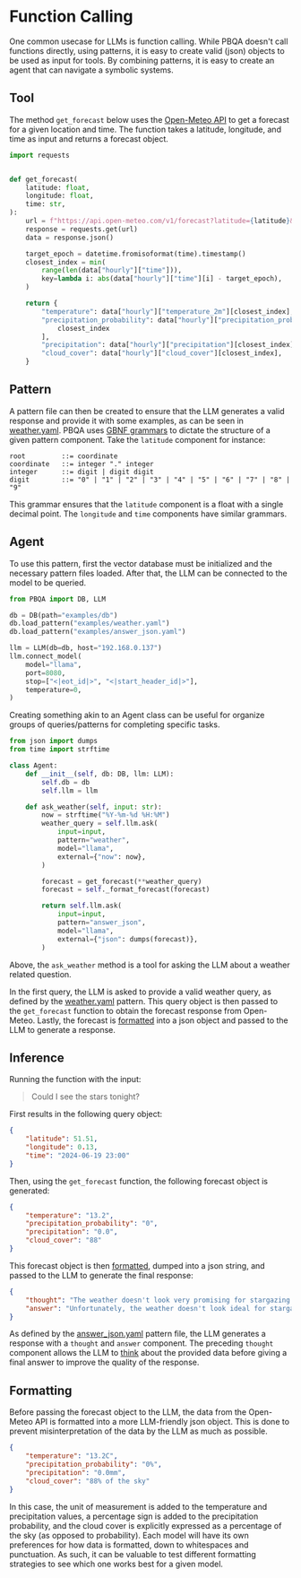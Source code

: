 # Function Calling
One common usecase for LLMs is function calling. While PBQA doesn't call functions directly, using patterns, it is easy to create valid (json) objects to be used as input for tools. By combining patterns, it is easy to create an agent that can navigate a symbolic systems.

## Tool
The method `get_forecast` below uses the [Open-Meteo API](https://open-meteo.com/) to get a forecast for a given location and time. The function takes a latitude, longitude, and time as input and returns a forecast object.

```py
import requests


def get_forecast(
    latitude: float,
    longitude: float,
    time: str,
):
    url = f"https://api.open-meteo.com/v1/forecast?latitude={latitude}&longitude={longitude}&hourly=temperature_2m,precipitation_probability,precipitation,cloud_cover&timeformat=unixtime"
    response = requests.get(url)
    data = response.json()

    target_epoch = datetime.fromisoformat(time).timestamp()
    closest_index = min(
        range(len(data["hourly"]["time"])),
        key=lambda i: abs(data["hourly"]["time"][i] - target_epoch),
    )

    return {
        "temperature": data["hourly"]["temperature_2m"][closest_index],
        "precipitation_probability": data["hourly"]["precipitation_probability"][
            closest_index
        ],
        "precipitation": data["hourly"]["precipitation"][closest_index],
        "cloud_cover": data["hourly"]["cloud_cover"][closest_index],
    }
```

## Pattern
A pattern file can then be created to ensure that the LLM generates a valid response and provide it with some examples, as can be seen in [weather.yaml](weather.yaml). PBQA uses [GBNF grammars](https://github.com/ggerganov/llama.cpp/tree/master/grammars#gbnf-guide) to dictate the structure of a given pattern component. Take the `latitude` component for instance:

```gbnf
root         ::= coordinate
coordinate   ::= integer "." integer
integer      ::= digit | digit digit
digit        ::= "0" | "1" | "2" | "3" | "4" | "5" | "6" | "7" | "8" | "9"
```

This grammar ensures that the `latitude` component is a float with a single decimal point. The `longitude` and `time` components have similar grammars.

## Agent
To use this pattern, first the vector database must be initialized and the necessary pattern files loaded. After that, the LLM can be connected to the model to be queried.

```py
from PBQA import DB, LLM

db = DB(path="examples/db")
db.load_pattern("examples/weather.yaml")
db.load_pattern("examples/answer_json.yaml")

llm = LLM(db=db, host="192.168.0.137")
llm.connect_model(
    model="llama",
    port=8080,
    stop=["<|eot_id|>", "<|start_header_id|>"],
    temperature=0,
)
```

Creating something akin to an Agent class can be useful for organize groups of queries/patterns for completing specific tasks.

```py
from json import dumps
from time import strftime

class Agent:
    def __init__(self, db: DB, llm: LLM):
        self.db = db
        self.llm = llm

    def ask_weather(self, input: str):
        now = strftime("%Y-%m-%d %H:%M")
        weather_query = self.llm.ask(
            input=input,
            pattern="weather",
            model="llama",
            external={"now": now},
        )

        forecast = get_forecast(**weather_query)
        forecast = self._format_forecast(forecast)

        return self.llm.ask(
            input=input,
            pattern="answer_json",
            model="llama",
            external={"json": dumps(forecast)},
        )
```

Above, the `ask_weather` method is a tool for asking the LLM about a weather related question.

In the first query, the LLM is asked to provide a valid weather query, as defined by the [weather.yaml](weather.yaml) pattern. This query object is then passed to the `get_forecast` function to obtain the forecast response from Open-Meteo. Lastly, the forecast is [formatted](#formatting) into a json object and passed to the LLM to generate a response.

## Inference
Running the function with the input:

> Could I see the stars tonight?

First results in the following query object:

```json
{
    "latitude": 51.51,
    "longitude": 0.13,
    "time": "2024-06-19 23:00"
}
```

Then, using the `get_forecast` function, the following forecast object is generated:

```json
{
    "temperature": "13.2",
    "precipitation_probability": "0",
    "precipitation": "0.0",
    "cloud_cover": "88"
}
```

This forecast object is then [formatted](#formatting), dumped into a json string, and passed to the LLM to generate the final response:

```json
{
    "thought": "The weather doesn't look very promising for stargazing tonight. The cloud cover is quite high, which might make it difficult to see the stars.",
    "answer": "Unfortunately, the weather doesn't look ideal for stargazing tonight. The cloud cover is quite high, at 88% of the sky, which might make it difficult to see the stars. You might want to consider checking the weather forecast again or waiting for a clearer night."
}
```

As defined by the [answer_json.yaml](answer_json.yaml) pattern file, the LLM generates a response with a `thought` and `answer` component. The preceding `thought` component allows the LLM to [think](https://arxiv.org/abs/2201.11903) about the provided data before giving a final answer to improve the quality of the response.

## Formatting
Before passing the forecast object to the LLM, the data from the Open-Meteo API is formatted into a more LLM-friendly json object. This is done to prevent misinterpretation of the data by the LLM as much as possible.

```json
{
    "temperature": "13.2C",
    "precipitation_probability": "0%",
    "precipitation": "0.0mm",
    "cloud_cover": "88% of the sky"
}
```

In this case, the unit of measurement is added to the temperature and precipitation values, a percentage sign is added to the precipitation probability, and the cloud cover is explicitly expressed as a percentage of the sky (as opposed to probability). Each model will have its own preferences for how data is formatted, down to whitespaces and punctuation. As such, it can be valuable to test different formatting strategies to see which one works best for a given model.